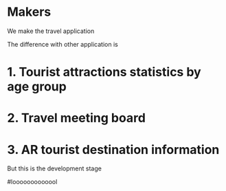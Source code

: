 # Makers

 We make the travel application

 The difference with other application is
# 1. Tourist attractions statistics by age group
# 2. Travel meeting board
# 3. AR tourist destination information

 But this is the development stage

#looooooooooool
